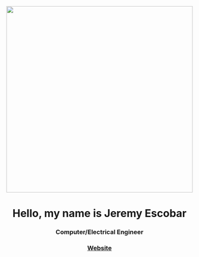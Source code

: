 <div style="text-align: center;">
  <img id="animation-img" src="https://www.springboard.com/blog/wp-content/uploads/2019/07/sb-blog-programming.png" width="500">
</div>

<h1 align="center">Hello, my name is Jeremy Escobar</h1>
<h3 align="center">Computer/Electrical Engineer </> </h3>

<h3 align="center"><a href="https://jge162.github.io/">Website</a></h3>
